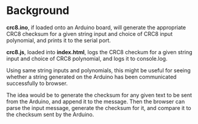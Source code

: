 # Background

**crc8.ino**, if loaded onto an Arduino board, will generate the appropriate CRC8 checksum for a given string input and choice of CRC8 input polynomial, and prints it to the serial port.

**crc8.js**, loaded into **index.html**, logs the CRC8 checkum for a given string input and choice of CRC8 polynomial, and logs it to console.log.

Using same string inputs and polynomials, this might be useful for seeing whether a string generated on the Arduino has been communicated successfully to browser.

The idea would be to generate the checksum for any given text to be sent from the Arduino, and append it to the message.  Then the browser can parse the input message, generate the checksum for it, and compare it to the checksum sent by the Arduino.
